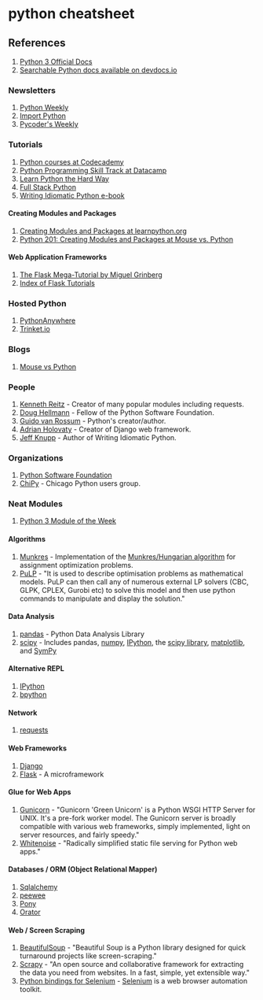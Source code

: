 # python cheatsheet

## References

1. [Python 3 Official Docs](https://docs.python.org/3/)
1. [Searchable Python docs available on devdocs.io](http://devdocs.io/)

### Newsletters

1. [Python Weekly](https://www.pythonweekly.com/)
1. [Import Python](http://importpython.com/newsletter/)
1. [Pycoder's Weekly](http://pycoders.com/)

### Tutorials

1. [Python courses at Codecademy](https://www.codecademy.com/catalog/language/python)
1. [Python Programming Skill Track at Datacamp](https://www.datacamp.com/tracks/python-programming)
1. [Learn Python the Hard Way](https://learnpythonthehardway.org/)
1. [Full Stack Python](https://www.fullstackpython.com/)
1. [Writing Idiomatic Python e-book](https://jeffknupp.com/writing-idiomatic-python-ebook/)

#### Creating Modules and Packages

1. [Creating Modules and Packages at learnpython.org](https://www.learnpython.org/en/Modules_and_Packages)
1. [Python 201: Creating Modules and Packages at Mouse vs. Python](https://www.blog.pythonlibrary.org/2012/07/08/python-201-creating-modules-and-packages/)

#### Web Application Frameworks

1. [The Flask Mega-Tutorial by Miguel Grinberg](https://blog.miguelgrinberg.com/post/the-flask-mega-tutorial-part-i-hello-world)
1. [Index of Flask Tutorials](https://www.fullstackpython.com/flask.html)

### Hosted Python

1. [PythonAnywhere](https://www.pythonanywhere.com/)
1. [Trinket.io](https://trinket.io/)

### Blogs

1. [Mouse vs Python](https://www.blog.pythonlibrary.org/)

### People

1. [Kenneth Reitz](https://www.kennethreitz.org/) - Creator of many popular modules including requests.
1. [Doug Hellmann](https://doughellmann.com/blog/) - Fellow of the Python Software Foundation.
1. [Guido van Rossum](https://gvanrossum.github.io/) - Python's creator/author.
1. [Adrian Holovaty](http://www.holovaty.com/) - Creator of Django web framework.
1. [Jeff Knupp](https://jeffknupp.com/) - Author of Writing Idiomatic Python.

### Organizations

1. [Python Software Foundation](https://www.python.org/psf/)
1. [ChiPy](http://www.chipy.org/) - Chicago Python users group.

### Neat Modules

1. [Python 3 Module of the Week](https://pymotw.com/3/)

#### Algorithms

1. [Munkres](http://software.clapper.org/munkres/) - Implementation of the [Munkres/Hungarian algorithm](https://en.wikipedia.org/wiki/Hungarian_algorithm) for assignment optimization problems.
1. [PuLP](https://pythonhosted.org/PuLP/) - "It is used to describe optimisation problems as mathematical models. PuLP can then call any of numerous external LP solvers (CBC, GLPK, CPLEX, Gurobi etc) to solve this model and then use python commands to manipulate and display the solution."

#### Data Analysis

1. [pandas](https://pandas.pydata.org/) - Python Data Analysis Library
1. [scipy](https://www.scipy.org/) - Includes pandas, [numpy](http://www.numpy.org/), [IPython](http://ipython.org/), the [scipy library](https://www.scipy.org/scipylib/index.html), [matplotlib](https://matplotlib.org/), and [SymPy](http://www.sympy.org/en/index.html)

#### Alternative REPL

1. [IPython](http://ipython.org/)
1. [bpython](https://bpython-interpreter.org/)

#### Network

1. [requests](http://docs.python-requests.org/en/master/)

#### Web Frameworks

1. [Django](https://docs.djangoproject.com/)
1. [Flask](http://flask.pocoo.org/) - A microframework

#### Glue for Web Apps

1. [Gunicorn](http://gunicorn.org/) - "Gunicorn 'Green Unicorn' is a Python WSGI HTTP Server for UNIX. It's a pre-fork worker model. The Gunicorn server is broadly compatible with various web frameworks, simply implemented, light on server resources, and fairly speedy."
1. [Whitenoise](http://whitenoise.evans.io/en/stable/index.html) - "Radically simplified static file serving for Python web apps."

#### Databases / ORM (Object Relational Mapper)

1. [Sqlalchemy](https://www.sqlalchemy.org/)
1. [peewee](http://docs.peewee-orm.com/en/latest/)
1. [Pony](https://ponyorm.com/)
1. [Orator](https://orator-orm.com/)

#### Web / Screen Scraping

1. [BeautifulSoup](https://www.crummy.com/software/BeautifulSoup/) - "Beautiful Soup is a Python library designed for quick turnaround projects like screen-scraping."
1. [Scrapy](https://scrapy.org/) - "An open source and collaborative framework for extracting the data you need from websites. In a fast, simple, yet extensible way."
1. [Python bindings for Selenium](https://pypi.python.org/pypi/selenium) - [Selenium](http://www.seleniumhq.org/) is a web browser automation toolkit.

